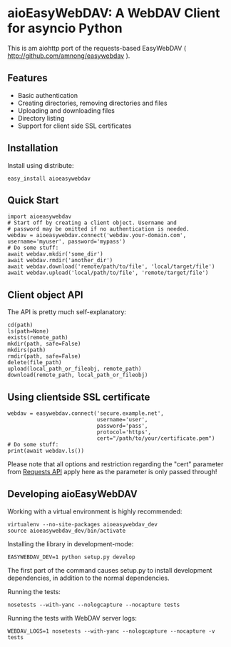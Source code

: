 aioEasyWebDAV: A WebDAV Client for asyncio Python
=====================================

This is am aiohttp port of the requests-based EasyWebDAV ( http://github.com/amnong/easywebdav ).


Features
--------

* Basic authentication
* Creating directories, removing directories and files
* Uploading and downloading files
* Directory listing
* Support for client side SSL certificates

Installation
------------

Install using distribute:

    easy_install aioeasywebdav

Quick Start
-----------

    import aioeasywebdav
    # Start off by creating a client object. Username and
    # password may be omitted if no authentication is needed.
    webdav = aioeasywebdav.connect('webdav.your-domain.com', username='myuser', password='mypass')
    # Do some stuff:
    await webdav.mkdir('some_dir')
    await webdav.rmdir('another_dir')
    await webdav.download('remote/path/to/file', 'local/target/file')
    await webdav.upload('local/path/to/file', 'remote/target/file')

Client object API
-----------------

The API is pretty much self-explanatory:

    cd(path)
    ls(path=None)
    exists(remote_path)
    mkdir(path, safe=False)
    mkdirs(path)
    rmdir(path, safe=False)
    delete(file_path)
    upload(local_path_or_fileobj, remote_path)
    download(remote_path, local_path_or_fileobj)

Using clientside SSL certificate
--------------------------------

    webdav = easywebdav.connect('secure.example.net',
                                username='user',
                                password='pass',
                                protocol='https',
                                cert="/path/to/your/certificate.pem")
    # Do some stuff:
    print(await webdav.ls())

Please note that all options and restriction regarding the "cert" parameter from
[Requests API](http://docs.python-requests.org/en/latest/api/) apply here as the parameter is only passed through!

Developing aioEasyWebDAV
---------------------

Working with a virtual environment is highly recommended:

    virtualenv --no-site-packages aioeasywebdav_dev
    source aioeasywebdav_dev/bin/activate

Installing the library in development-mode:

    EASYWEBDAV_DEV=1 python setup.py develop

The first part of the command causes setup.py to install development dependencies, in addition to the normal dependencies.

Running the tests:

    nosetests --with-yanc --nologcapture --nocapture tests

Running the tests with WebDAV server logs:

    WEBDAV_LOGS=1 nosetests --with-yanc --nologcapture --nocapture -v tests
